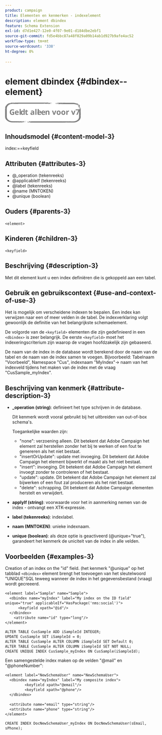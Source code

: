 ```yaml
---
product: campaign
title: Elementen en kenmerken - indexelement
description: element dbindex
feature: Schema Extension
exl-id: d7d1e427-12e0-4f07-9e01-d184dbe2ebf1
source-git-commit: fd5e4bbc87a48f029a09b14ab1d927b9afe4ac52
workflow-type: tm+mt
source-wordcount: '338'
ht-degree: 0%

---
```


# element dbindex {#dbindex--element}

![](../../../assets/v7-only.svg)

## Inhoudsmodel {#content-model-3}

index:==keyfield

## Attributen {#attributes-3}

* @_operation (tekenreeks)
* @applicableIf (tekenreeks)
* @label (tekenreeks)
* @name (MNTOKEN)
* @unique (boolean)

## Ouders {#parents-3}

`<element>`

## Kinderen {#children-3}

`<keyfield>`

## Beschrijving {#description-3}

Met dit element kunt u een index definiëren die is gekoppeld aan een tabel.

## Gebruik en gebruikscontext {#use-and-context-of-use-3}

Het is mogelijk om verscheidene indexen te bepalen. Een index kan verwijzen naar een of meer velden in de tabel. De indexverklaring volgt gewoonlijk de definitie van het belangrijkste schemaelement.

De volgorde van de `<keyfield>` elementen die zijn gedefinieerd in een `<dbindex>` is zeer belangrijk. De eerste `<keyfield>` moet het indexeringscriterium zijn waarop de vragen hoofdzakelijk zijn gebaseerd.

De naam van de index in de database wordt berekend door de naam van de tabel en de naam van de index samen te voegen. Bijvoorbeeld: Tabelnaam &quot;Voorbeeld&quot;, Namespace &quot;Cus&quot;, indexnaam &quot;MyIndex&quot;-> naam van het indexveld tijdens het maken van de index met de vraag &quot;CusSample_myIndex&quot;.

## Beschrijving van kenmerk {#attribute-description-3}

* **_operation (string)**: definieert het type schrijven in de database.

  Dit kenmerk wordt vooral gebruikt bij het uitbreiden van out-of-box schema&#39;s.

  Toegankelijke waarden zijn:

   * &quot;none&quot;: verzoening alleen. Dit betekent dat Adobe Campaign het element zal herstellen zonder het bij te werken of een fout te genereren als het niet bestaat.
   * &quot;insertOrUpdate&quot;: update met invoeging. Dit betekent dat Adobe Campaign het element bijwerkt of maakt als het niet bestaat.
   * &quot;insert&quot;: invoeging. Dit betekent dat Adobe Campaign het element invoegt zonder te controleren of het bestaat.
   * &quot;update&quot;: update. Dit betekent dat Adobe Campaign het element zal bijwerken of een fout zal produceren als het niet bestaat.
   * &quot;delete&quot;: schrapping. Dit betekent dat Adobe Campaign elementen herstelt en verwijdert.

* **applyIf (string)**: voorwaarde voor het in aanmerking nemen van de index - ontvangt een XTK-expressie.
* **label (tekenreeks)**: indexlabel.
* **naam (MNTOKEN)**: unieke indexnaam.
* **unique (boolean)**: als deze optie is geactiveerd (@unique=&quot;true&quot;), garandeert het kenmerk de uniciteit van de index in alle velden.

## Voorbeelden {#examples-3}

Creation of an index on the &quot;id&quot; field. (het kenmerk &quot;@unique&quot; op het tabblad `<dbindex>` element brengt het toevoegen van het sleutelwoord &quot;UNIQUE&quot;SQL teweeg wanneer de index in het gegevensbestand (vraag) wordt gecreeerd.

```
<element label="Sample" name="Sample">
  <dbindex name="myIndex" label="My index on the ID field" unique="true" applicableIf="HasPackage('nms:social')">
      <keyfield xpath="@id"/>
  </dbindex>
    <attribute name="id" type="long"/>
</element>          
```

```
ALTER TABLE CusSample ADD iSampleId INTEGER;
UPDATE CusSample SET iSampleId = 0;
ALTER TABLE CusSample ALTER COLUMN iSampleId SET Default 0;
ALTER TABLE CusSample ALTER COLUMN iSampleId SET NOT NULL; 
CREATE UNIQUE INDEX CusSample_myIndex ON CusSample(iSampleId);
```

Een samengestelde index maken op de velden &quot;@mail&quot; en &quot;@phoneNumber&quot;:

```
<element label="NewSchemaUser" name="NewSchemaUser">
  <dbindex name="myIndex" label="My composite index">
         <keyfield xpath="@email"/>
         <keyfield xpath="@phone"/>
  </dbindex>
  
  <attribute name="email" type="string"/>
  <attribute name="phone" type="string"/>
</element>      
```

```
CREATE INDEX DocNewSchemaUser_myIndex ON DocNewSchemaUser(sEmail, sPhone);
```
